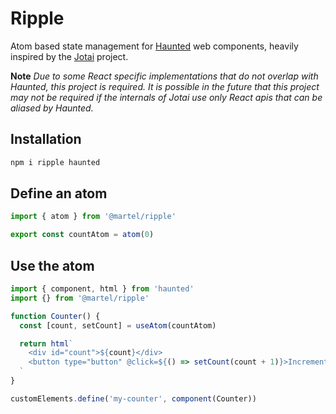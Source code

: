 # Ripple

Atom based state management for [Haunted](https://github.com/matthewp/haunted) web components, heavily inspired by the [Jotai](https://github.com/pmndrs/jotai) project.

**Note** _Due to some React specific implementations that do not overlap with Haunted, this project is required. It is possible in the future that this project may not be required if the internals of Jotai use only React apis that can be aliased by Haunted._

## Installation

```bash
npm i ripple haunted
```

## Define an atom

```ts
import { atom } from '@martel/ripple'

export const countAtom = atom(0)
```

## Use the atom

```ts
import { component, html } from 'haunted'
import {} from '@martel/ripple'

function Counter() {
  const [count, setCount] = useAtom(countAtom)

  return html`
    <div id="count">${count}</div>
    <button type="button" @click=${() => setCount(count + 1)}>Increment</button>
  `
}

customElements.define('my-counter', component(Counter))
```
